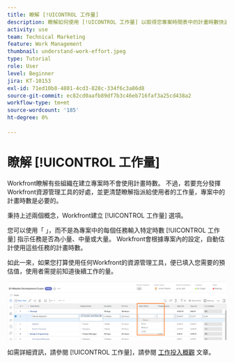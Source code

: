 ```yaml
---
title: 瞭解 [!UICONTROL 工作量]
description: 瞭解如何使用 [!UICONTROL 工作量] 以取得您專案時間表中的計畫時數快速估算。
activity: use
team: Technical Marketing
feature: Work Management
thumbnail: understand-work-effort.jpeg
type: Tutorial
role: User
level: Beginner
jira: KT-10153
exl-id: 71ed10b8-4801-4cd3-828c-334f6c3a86d8
source-git-commit: ec82cd0aafb89df7b3c46eb716faf3a25cd438a2
workflow-type: tm+mt
source-wordcount: '185'
ht-degree: 0%

---
```


# 瞭解 [!UICONTROL 工作量]

Workfront瞭解有些組織在建立專案時不會使用計畫時數。 不過，若要充分發揮Workfront資源管理工具的好處，並更清楚瞭解指派給使用者的工作量，專案中的計畫時數是必要的。

秉持上述兩個概念，Workfront建立 [!UICONTROL 工作量] 選項。

您可以使用「 」，而不是為專案中的每個任務輸入特定時數 [!UICONTROL 工作量] 指示任務是否為小量、中量或大量。 Workfront會根據專案內的設定，自動估計使用這些任務的計畫時數。

如此一來，如果您打算使用任何Workfront的資源管理工具，便已填入您需要的預估值，使用者需提前知道後續工作的量。

![使用的專案任務清單 [!UICONTROL 工作量] 欄](assets/planner-fund-work-effort.png)

如需詳細資訊，請參閱 [!UICONTROL 工作量]，請參閱 [工作投入概觀](https://experienceleague.adobe.com/docs/workfront/using/manage-work/tasks/task-information/work-effort.html?lang=en) 文章。
